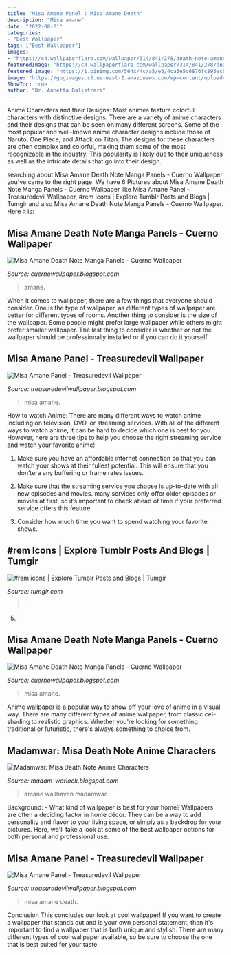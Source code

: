 ```yaml
---
title: "Misa Amane Panel : Misa Amane Death"
description: "Misa amane"
date: "2022-08-01"
categories:
- "Best Wallpaper"
tags: ["Best Wallpaper"]
images:
- "https://c4.wallpaperflare.com/wallpaper/314/841/278/death-note-amane-misa-anime-girls-stockings-wallpaper-preview.jpg"
featuredImage: "https://c4.wallpaperflare.com/wallpaper/314/841/278/death-note-amane-misa-anime-girls-stockings-wallpaper-preview.jpg"
featured_image: "https://i.pinimg.com/564x/4c/a5/e5/4ca5e5c6876fc895ecbfb400d6545609.jpg"
image: "https://gugimages.s3.us-east-2.amazonaws.com/wp-content/uploads/2014/09/23091928/20.jpg"
ShowToc: true
author: "Dr. Annetta Balistreri"
---
```



Anime Characters and their Designs: Most animes feature colorful characters with distinctive designs.
There are a variety of anime characters and their designs that can be seen on many different screens. Some of the most popular and well-known anime character designs include those of Naruto, One Piece, and Attack on Titan. The designs for these characters are often complex and colorful, making them some of the most recognizable in the industry. This popularity is likely due to their uniqueness as well as the intricate details that go into their design.

	

		
searching about Misa Amane Death Note Manga Panels - Cuerno Wallpaper you've came to the right page. We have 6 Pictures about Misa Amane Death Note Manga Panels - Cuerno Wallpaper like Misa Amane Panel - Treasuredevil Wallpaper, #rem icons | Explore Tumblr Posts and Blogs | Tumgir and also Misa Amane Death Note Manga Panels - Cuerno Wallpaper. Here it is:
		
    
## Misa Amane Death Note Manga Panels - Cuerno Wallpaper

<img loading=lazy src="https://64.media.tumblr.com/22e13c90152001cceb3b434ab684361e/59966d944102ff11-57/s1280x1920/e54b10650da111a985fc0eca826dd0e8102f2e9d.jpg" onerror="this.onerror=null;this.src='https://tse2.mm.bing.net/th?id=OIP.zLA24O1xNc0WjeYEhUHsSAHaGg&amp;pid=15.1';" alt="Misa Amane Death Note Manga Panels - Cuerno Wallpaper">

_Source: cuernowallpaper.blogspot.com_

>amane. 

	

When it comes to wallpaper, there are a few things that everyone should consider. One is the type of wallpaper, as different types of wallpaper are better for different types of rooms. Another thing to consider is the size of the wallpaper. Some people might prefer large wallpaper while others might prefer smaller wallpaper. The last thing to consider is whether or not the wallpaper should be professionally installed or if you can do it yourself.

    
## Misa Amane Panel - Treasuredevil Wallpaper

<img loading=lazy src="https://lh5.googleusercontent.com/proxy/6m1T3S80u4IzAkJrrwKmEnht2PhACWMZRtTZEtgd4e04piOw46jjJ0mpAI5CY39DbVq67X2Rj4oEgpbLozwe3jkM1fvjtmOs6KHdjsRik5230Cmt4c-AFF8-sgjsQGrOBV6YtnWA9NedCRWg7wtx1wqIn4HgM7SuqathiU2mRUY_jA=w1200-h630-p-k-no-nu" onerror="this.onerror=null;this.src='https://tse1.mm.bing.net/th?id=OIP.ZY32D8iCsYxxHGG2430lywHaHE&amp;pid=15.1';" alt="Misa Amane Panel - Treasuredevil Wallpaper">

_Source: treasuredevilwallpaper.blogspot.com_

>misa amane. 

	

How to watch Anime: There are many different ways to watch anime including on television, DVD, or streaming services.
With all of the different ways to watch anime, it can be hard to decide which one is best for you. However, here are three tips to help you choose the right streaming service and watch your favorite anime!
1. Make sure you have an affordable internet connection so that you can watch your shows at their fullest potential. This will ensure that you don’tera any buffering or frame rates issues.

2. Make sure that the streaming service you choose is up-to-date with all new episodes and movies. many services only offer older episodes or movies at first, so it’s important to check ahead of time if your preferred service offers this feature.

3. Consider how much time you want to spend watching your favorite shows.

    
## #rem Icons | Explore Tumblr Posts And Blogs | Tumgir

<img loading=lazy src="https://64.media.tumblr.com/f2e303b566a30083e93c083b1e824c45/33c23e7032cb3be5-42/s1280x1920/776dbf5819474d8363ab9da943db88cfa5507757.jpg" onerror="this.onerror=null;this.src='https://tse2.mm.bing.net/th?id=OIP.Oom5Os11Wy83VxV5dAMR7gHaIA&amp;pid=15.1';" alt="#rem icons | Explore Tumblr Posts and Blogs | Tumgir">

_Source: tumgir.com_

>. 

	

5.

    
## Misa Amane Death Note Manga Panels - Cuerno Wallpaper

<img loading=lazy src="https://gugimages.s3.us-east-2.amazonaws.com/wp-content/uploads/2014/09/23091928/20.jpg" onerror="this.onerror=null;this.src='https://tse3.mm.bing.net/th?id=OIP.LFHOh1kEXbX2o5MhVfR5WQHaFY&amp;pid=15.1';" alt="Misa Amane Death Note Manga Panels - Cuerno Wallpaper">

_Source: cuernowallpaper.blogspot.com_

>misa amane. 

	

Anime wallpaper is a popular way to show off your love of anime in a visual way. There are many different types of anime wallpaper, from classic cel-shading to realistic graphics. Whether you're looking for something traditional or futuristic, there's always something to choice from.

    
## Madamwar: Misa Death Note Anime Characters

<img loading=lazy src="https://c4.wallpaperflare.com/wallpaper/314/841/278/death-note-amane-misa-anime-girls-stockings-wallpaper-preview.jpg" onerror="this.onerror=null;this.src='https://tse2.mm.bing.net/th?id=OIP.MGDPJd8L-O49z0uPdav_wQHaFj&amp;pid=15.1';" alt="Madamwar: Misa Death Note Anime Characters">

_Source: madam-warlock.blogspot.com_

>amane wallhaven madamwar. 

	

Background: - What kind of wallpaper is best for your home?
Wallpapers are often a deciding factor in home décor. They can be a way to add personality and flavor to your living space, or simply as a backdrop for your pictures. Here, we'll take a look at some of the best wallpaper options for both personal and professional use.

    
## Misa Amane Panel - Treasuredevil Wallpaper

<img loading=lazy src="https://i.pinimg.com/564x/4c/a5/e5/4ca5e5c6876fc895ecbfb400d6545609.jpg" onerror="this.onerror=null;this.src='https://tse1.mm.bing.net/th?id=OIP.yc_PkwjRwiIHkeCKQL0jzgAAAA&amp;pid=15.1';" alt="Misa Amane Panel - Treasuredevil Wallpaper">

_Source: treasuredevilwallpaper.blogspot.com_

>misa amane death. 

	

Conclusion
This concludes our look at cool wallpaper! If you want to create a wallpaper that stands out and is your own personal statement, then it's important to find a wallpaper that is both unique and stylish. There are many different types of cool wallpaper available, so be sure to choose the one that is best suited for your taste.

